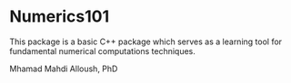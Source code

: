 # Numerics101

This package is a basic C++ package which serves as a learning tool for fundamental numerical computations techniques.

Mhamad Mahdi Alloush, PhD
